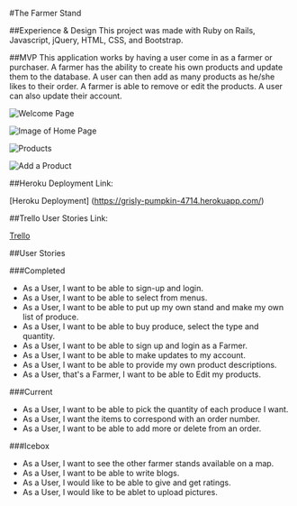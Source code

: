 #The Farmer Stand

##Experience & Design
This project was made with Ruby on Rails, Javascript, jQuery, HTML, CSS, and Bootstrap. 

##MVP
This application works by having a user come in as a farmer or purchaser. A farmer has the ability to create his own products and update them to the database. A user can then add as many products as he/she likes to their order. A farmer is able to remove or edit the products. A user can also update their account.

![Welcome Page](https://i.imgur.com/R0TZhfZ.jpg)

![Image of Home Page](https://i.imgur.com/0bQd3IO.png)

![Products](https://i.imgur.com/HFzrwZQ.png)

![Add a Product](https://i.imgur.com/hniwBqV.png)

##Heroku Deployment Link:

[Heroku Deployment] (https://grisly-pumpkin-4714.herokuapp.com/)

##Trello User Stories Link:

[Trello](https://trello.com/b/Yd3CdbBS/wdi-project-2)

##User Stories

###Completed
* As a User, I want to be able to sign-up and login.
* As a User, I want to be able to select from menus.
* As a User, I want to be able to put up my own stand and make my own list of produce.
* As a User, I want to be able to buy produce, select the type and quantity.
* As a User, I want to be able to sign up and login as a Farmer.
* As a User, I want to be able to make updates to my account.
* As a User, I want to be able to provide my own product descriptions.
* As a User, that's a Farmer, I want to be able to Edit my products.


###Current
* As a User, I want to be able to pick the quantity of each produce I want.
* As a User, I want the items to correspond with an order number.
* As a User, I want to be able to add more or delete from an order.


###Icebox
* As a User, I want to see the other farmer stands available on a map.
* As a User, I want to be able to write blogs.
* As a User, I would like to be able to give and get ratings.
* As a User, I would like to be ablet to upload pictures.

